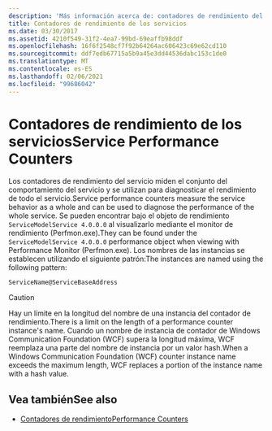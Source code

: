 ```yaml
---
description: 'Más información acerca de: contadores de rendimiento del servicio'
title: Contadores de rendimiento de los servicios
ms.date: 03/30/2017
ms.assetid: 4210f549-31f2-4ea7-99bd-69eaffb98ddf
ms.openlocfilehash: 16f6f2548cf7f92b64264ac606423c69e62cd110
ms.sourcegitcommit: ddf7edb67715a5b9a45e3dd44536dabc153c1de0
ms.translationtype: MT
ms.contentlocale: es-ES
ms.lasthandoff: 02/06/2021
ms.locfileid: "99686042"
---
```

# <a name="service-performance-counters"></a><span data-ttu-id="94047-103">Contadores de rendimiento de los servicios</span><span class="sxs-lookup"><span data-stu-id="94047-103">Service Performance Counters</span></span>

<span data-ttu-id="94047-104">Los contadores de rendimiento del servicio miden el conjunto del comportamiento del servicio y se utilizan para diagnosticar el rendimiento de todo el servicio.</span><span class="sxs-lookup"><span data-stu-id="94047-104">Service performance counters measure the service behavior as a whole and can be used to diagnose the performance of the whole service.</span></span> <span data-ttu-id="94047-105">Se pueden encontrar bajo el objeto de rendimiento `ServiceModelService 4.0.0.0` al visualizarlo mediante el monitor de rendimiento (Perfmon.exe).</span><span class="sxs-lookup"><span data-stu-id="94047-105">They can be found under the `ServiceModelService 4.0.0.0` performance object when viewing with Performance Monitor (Perfmon.exe).</span></span> <span data-ttu-id="94047-106">Los nombres de las instancias se establecen utilizando el siguiente patrón:</span><span class="sxs-lookup"><span data-stu-id="94047-106">The instances are named using the following pattern:</span></span>  
  
`ServiceName@ServiceBaseAddress`
  
> [!CAUTION]
> <span data-ttu-id="94047-107">Hay un límite en la longitud del nombre de una instancia del contador de rendimiento.</span><span class="sxs-lookup"><span data-stu-id="94047-107">There is a limit on the length of a performance counter instance's name.</span></span> <span data-ttu-id="94047-108">Cuando un nombre de instancia de contador de Windows Communication Foundation (WCF) supera la longitud máxima, WCF reemplaza una parte del nombre de instancia por un valor hash.</span><span class="sxs-lookup"><span data-stu-id="94047-108">When a Windows Communication Foundation (WCF) counter instance name exceeds the maximum length, WCF replaces a portion of the instance name with a hash value.</span></span>  
  
## <a name="see-also"></a><span data-ttu-id="94047-109">Vea también</span><span class="sxs-lookup"><span data-stu-id="94047-109">See also</span></span>

- [<span data-ttu-id="94047-110">Contadores de rendimiento</span><span class="sxs-lookup"><span data-stu-id="94047-110">Performance Counters</span></span>](index.md)
